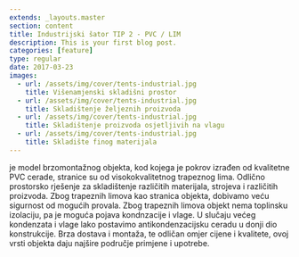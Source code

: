 ```yaml
---
extends: _layouts.master
section: content
title: Industrijski šator TIP 2 - PVC / LIM
description: This is your first blog post.
categories: [feature]
type: regular
date: 2017-03-23
images: 
  - url: /assets/img/cover/tents-industrial.jpg
    title: Višenamjenski skladišni prostor
  - url: /assets/img/cover/tents-industrial.jpg
    title: Skladištenje željeznih proizvoda  
  - url: /assets/img/cover/tents-industrial.jpg
    title: Skladištenje proizvoda osjetljivih na vlagu
  - url: /assets/img/cover/tents-industrial.jpg
    title: Skladište finog materijala
---
```


je model brzomontažnog objekta, kod kojega je pokrov izrađen od kvalitetne PVC cerade, stranice su od visokokvalitetnog trapeznog lima. Odlično prostorsko rješenje za skladištenje različitih materijala, strojeva i različitih proizvoda. Zbog trapeznih limova kao stranica objekta, dobivamo veću sigurnost od mogućih provala. Zbog trapeznih limova objekt nema toplinsku izolaciju, pa je moguća pojava kondnzacije i vlage. U slučaju većeg kondenzata i vlage lako postavimo antikondenzacijsku ceradu u donji dio konstrukcije. Brza dostava i montaža, te odličan omjer cijene i kvalitete, ovoj vrsti objekta daju najšire područje primjene i upotrebe.